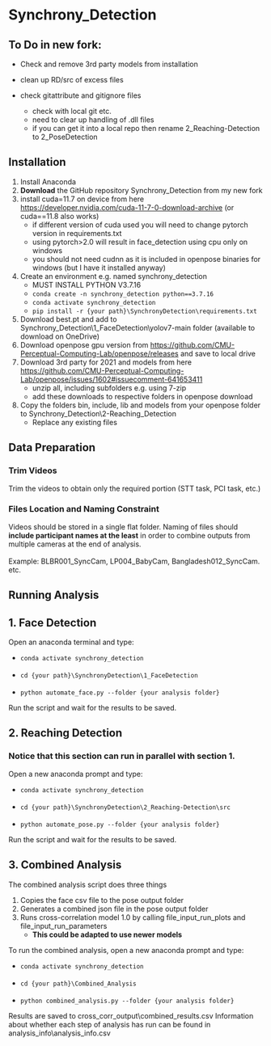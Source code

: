 # Synchrony_Detection

## To Do in new fork:
- Check and remove 3rd party models from installation

- clean up RD/src of excess files

- check gitattribute and gitignore files
	- check with local git etc.
	- need to clear up handling of .dll files
	- if you can get it into a local repo then rename 2_Reaching-Detection to 2_PoseDetection


## Installation
1. Install Anaconda
1. **Download** the GitHub repository Synchrony_Detection from my new fork
1. install cuda=11.7 on device from here https://developer.nvidia.com/cuda-11-7-0-download-archive (or cuda==11.8 also works)
	- if different version of cuda used you will need to change pytorch version in requirements.txt
	- using pytorch>2.0 will result in face_detection using cpu only on windows
	- you should not need cudnn as it is included in openpose binaries for windows (but I have it installed anyway)
1. Create an environment e.g. named synchrony_detection
	- MUST INSTALL PYTHON V3.7.16
	- `conda create -n synchrony_detection python==3.7.16`
	- `conda activate synchrony_detection`
	- `pip install -r {your path}\SynchronyDetection\requirements.txt`
1. Download best.pt and add to Synchrony_Detection\\1_FaceDetection\\yolov7-main folder (available to download on OneDrive)
1. Download openpose gpu version from https://github.com/CMU-Perceptual-Computing-Lab/openpose/releases and save to local drive
1. Download 3rd party for 2021 and models from here https://github.com/CMU-Perceptual-Computing-Lab/openpose/issues/1602#issuecomment-641653411
	- unzip all, including subfolders e.g. using 7-zip
	- add these downloads to respective folders in openpose download
1. Copy the folders bin, include, lib and models from your openpose folder to Synchrony_Detection\2-Reaching_Detection
	- Replace any existing files


## Data Preparation 
### Trim Videos
Trim the videos to obtain only the required portion (STT task, PCI task, etc.)

### Files Location and Naming Constraint
Videos should be stored in a single flat folder. Naming of files should **include participant names at the least** in order to combine outputs from multiple cameras at the end of analysis. 
<br><br> Example: BLBR001_SyncCam, LP004_BabyCam, Bangladesh012_SyncCam. etc.


## Running Analysis

## 1. Face Detection 
Open an anaconda terminal and type:
- `conda activate synchrony_detection` <br><br>
- `cd {your path}\SynchronyDetection\1_FaceDetection` <br><br>
- `python automate_face.py --folder {your analysis folder}`

Run the script and wait for the results to be saved.

## 2. Reaching Detection
### Notice that this section can run in parallel with section 1.
Open a new anaconda prompt and type:
- `conda activate synchrony_detection` <br><br>
- `cd {your path}\SynchronyDetection\2_Reaching-Detection\src` <br><br>
- `python automate_pose.py --folder {your analysis folder}`

Run the script and wait for the results to be saved.

## 3. Combined Analysis
The combined analysis script does three things
1. Copies the face csv file to the pose output folder
1. Generates a combined json file in the pose output folder
1. Runs cross-correlation model 1.0 by calling file_input_run_plots and file_input_run_parameters
	- **This could be adapted to use newer models**

To run the combined analysis, open a new anaconda prompt and type:
- `conda activate synchrony_detection` <br><br>
- `cd {your path}\Combined_Analysis` <br><br>
- `python combined_analysis.py --folder {your analysis folder}`

Results are saved to cross_corr_output\combined_results.csv
Information about whether each step of analysis has run can be found in analysis_info\analysis_info.csv
